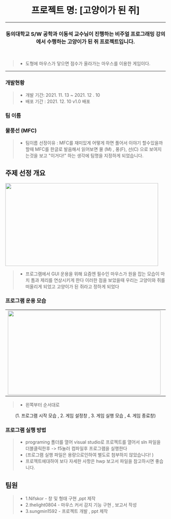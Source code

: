 # <div align =" center" > <b>프로젝트 명: [고양이가 된 쥐]</b> </div>
***
### <div align =" center" > 동의대학교 S/W 공학과 이동석 교수님이 진행하는 비주얼 프로그래밍 강의에서 수행하는 고양이가 된 쥐 프로젝트입니다.</div>
<br>

>* 도형에 마우스가 닿으면 점수가 올라가는 마우스를 이용한 게임이다.    

***

### 개발현황 
>* 개발 기간: 2021. 11. 13 ~ 2021. 12 . 10 
>* 배포 기간 : 2021. 12. 10 v1.0 배포 
### 팀 이름
### 물풍선 (MFC)
>* 팀이름 선정이유 : MFC를 재미있게 어떻게 하면 풀어서 이야기 할수있을까 할때 MFC를 한글로 발음해서 읽어보면 물 (M) , 풍(F), 선(C) 으로 보여지는것을 보고 "이거다!" 하는 생각에 팀명을 지정하게 되었습니다. 


## 주제 선정 개요 

<img alt="" src="https://user-images.githubusercontent.com/92977647/155996076-9aa4570b-5198-4b96-9139-3df93ed6274a.gif" width="480" height="260">

>* 프로그램에서 GUI 운용을 위해 요즘엔 필수인 마우스가 원을 잡는 모습이 마치 톰과 제리를 연상시키게 한다 이러한 점을 보았을때 우리는 고양이와 쥐를 떠올리게 되었고 고양이가 된 쥐라고 정하게 되었다 

### 프로그램 운용 모습 
<table>
  <tr>
<td> <img alt="" src = "https://user-images.githubusercontent.com/92977647/155996546-d7cc6ebf-e177-4b09-9c4e-c4a3d7d84d9b.png" width="480" height="264/"/></td>

<td> <img alt="" src="https://user-images.githubusercontent.com/92977647/155996707-0d717508-c0a5-440a-97fd-c9145930e2d3.png" width="480"height="260/"></td>
    <td> <img alt="" src="https://user-images.githubusercontent.com/92977647/155996870-b1eb033f-2d04-4f9d-8d7e-8b1fb546c379.gif" width="480"height="260/"></td>
    <td> <img alt="" src="https://user-images.githubusercontent.com/92977647/155996986-b0eb8af8-a51d-45c1-9efc-ec824b1b8562.png" width="480"height="260/"></td>
   </table>
   
>* 왼쪽부터 순서대로
<div align="center"> (1. 프로그램 시작 모습 , 2. 게임 설정창 , 3. 게임 실행 모습 , 4. 게임 종료창) </div>

###  프로그램 실행 방법 

>* programing 폴더를 열어 visual studio로 프로젝트를 열어서 sln 파일을 더블클릭한후 -> f5눌러 컴파일후 프로그램을 실행한다 
>* (프로그램 실행 파일은 용량으로인하여 별도로 첨부하지 않았습니다! )
>* 프로젝트에대하여 보다 자세한 사항은 hwp 보고서 파일을 참고하시면 좋습니다.
## 팀원 
>* 1.Nifskor  -   창 및 형태 구현 ,ppt 제작 
>* 2.thelight0804 - 마우스 커서 감지 기능 구현 , 보고서 작성
>* 3.sungmin1592 - 프로젝트 개발 , ppt 제작 
